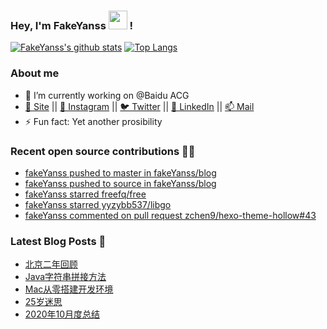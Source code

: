 ### Hey, I'm FakeYanss <img src="https://media.giphy.com/media/hvRJCLFzcasrR4ia7z/giphy.gif" width="30px"> !

[![FakeYanss's github stats](https://github-readme-stats.vercel.app/api?username=fakeyanss&count_private=true&line_height=24&show_icons=true)](https://github.com/fakeyanss)
[![Top Langs](https://github-readme-stats.vercel.app/api/top-langs/?username=fakeyanss&layout=compact&hide=html&langs_count=9)](https://github.com/fakeyanss)


### About me
- 🔭 I’m currently working on @Baidu ACG
- [🦓 Site](https://foreti.me)  ||  [📸 Instagram](https://www.instagram.com/fakeyanss/)  ||  [🐦 Twitter](https://twitter.com/fakeYanss)  ||  [💼 LinkedIn](https://www.linkedin.com/in/foretime)  ||  [📫 Mail](mailto:yanshisangc@gmail.com)
- ⚡ Fun fact: Yet another prosibility

### Recent open source contributions 👨‍💻

<!-- GITHUB:START -->
- [fakeYanss pushed to master in fakeYanss/blog](https://github.com/fakeYanss/blog/compare/b54617fd27...d8210471e7)
- [fakeYanss pushed to source in fakeYanss/blog](https://github.com/fakeYanss/blog/compare/fb9643f875...03ccaa3206)
- [fakeYanss starred freefq/free](https://github.com/freefq/free)
- [fakeYanss starred yyzybb537/libgo](https://github.com/yyzybb537/libgo)
- [fakeYanss commented on pull request zchen9/hexo-theme-hollow#43](https://github.com/zchen9/hexo-theme-hollow/pull/43#issuecomment-808762572)
<!-- GITHUB:END -->

### Latest Blog Posts 📕
<!-- BLOG:START -->
- [北京二年回顾](https://foreti.me/blog/2021/03/29/2-years-in-beijing/)
- [Java字符串拼接方法](https://foreti.me/blog/2021/03/26/java-string-cancat/)
- [Mac从零搭建开发环境](https://foreti.me/blog/2021/03/14/setup-env-on-mac/)
- [25岁迷思](https://foreti.me/blog/2021/01/09/thinking-at-25-years-old/)
- [2020年10月度总结](https://foreti.me/blog/2020/10/28/2020-10-review/)
<!-- BLOG:END -->
